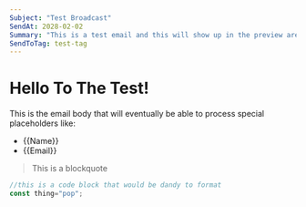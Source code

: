 ```yaml
--- 
Subject: "Test Broadcast"
SendAt: 2028-02-02
Summary: "This is a test email and this will show up in the preview area"
SendToTag: test-tag
---
```


# Hello To The Test!

This is the email body that will eventually be able to process special placeholders like:

 - {{Name}}
 - {{Email}}

> This is a blockquote

```js
//this is a code block that would be dandy to format
const thing="pop";
```